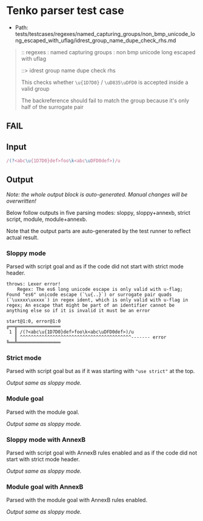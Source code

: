 # Tenko parser test case

- Path: tests/testcases/regexes/named_capturing_groups/non_bmp_unicode_long_escaped_with_uflag/idrest_group_name_dupe_check_rhs.md

> :: regexes : named capturing groups : non bmp unicode long escaped with uflag
>
> ::> idrest group name dupe check rhs
>
> This checks whether `\u{1D7D0}` / `\uD835\uDFD0` is accepted inside a valid group
>
> The backreference should fail to match the group because it's only half of the surrogate pair

## FAIL

## Input

`````js
/(?<abc\u{1D7D0}def>foo\k<abc\uDFD0def>)/u
`````

## Output

_Note: the whole output block is auto-generated. Manual changes will be overwritten!_

Below follow outputs in five parsing modes: sloppy, sloppy+annexb, strict script, module, module+annexb.

Note that the output parts are auto-generated by the test runner to reflect actual result.

### Sloppy mode

Parsed with script goal and as if the code did not start with strict mode header.

`````
throws: Lexer error!
    Regex: The es6 long unicode escape is only valid with u-flag; Found "es6" unicode escape (`\u{..}`) or surrogate pair quads (`\uxxxx\uxxxx`) in regex ident, which is only valid with u-flag in regex; An escape that might be part of an identifier cannot be anything else so if it is invalid it must be an error

start@1:0, error@1:0
╔══╦════════════════
 1 ║ /(?<abc\u{1D7D0}def>foo\k<abc\uDFD0def>)/u
   ║ ^^^^^^^^^^^^^^^^^^^^^^^^^^^^^^^^^^^^^^^^^------- error
╚══╩════════════════

`````

### Strict mode

Parsed with script goal but as if it was starting with `"use strict"` at the top.

_Output same as sloppy mode._

### Module goal

Parsed with the module goal.

_Output same as sloppy mode._

### Sloppy mode with AnnexB

Parsed with script goal with AnnexB rules enabled and as if the code did not start with strict mode header.

_Output same as sloppy mode._

### Module goal with AnnexB

Parsed with the module goal with AnnexB rules enabled.

_Output same as sloppy mode._
